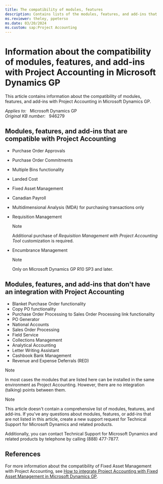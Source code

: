 ```yaml
---
title: The compatibility of modules, features
description: Contains lists of the modules, features, and add-ins that are compatible or incompatible with Project Accounting.
ms.reviewer: theley, ppeterso
ms.date: 03/20/2024
ms.custom: sap:Project Accounting
---
```

# Information about the compatibility of modules, features, and add-ins with Project Accounting in Microsoft Dynamics GP

This article contains information about the compatibility of modules, features, and add-ins with Project Accounting in Microsoft Dynamics GP.

_Applies to:_ &nbsp; Microsoft Dynamics GP  
_Original KB number:_ &nbsp; 946279

## Modules, features, and add-ins that are compatible with Project Accounting

- Purchase Order Approvals
- Purchase Order Commitments
- Multiple Bins functionality
- Landed Cost
- Fixed Asset Management
- Canadian Payroll
- Multidimensional Analysis (MDA) for purchasing transactions only
- Requisition Management

    > [!NOTE]
    > Additional purchase of *Requisition Management with Project Accounting Tool* customization is required.
- Encumbrance Management
    > [!NOTE]
    > Only on Microsoft Dynamics GP R10 SP3 and later.

## Modules, features, and add-ins that don't have an integration with Project Accounting

- Blanket Purchase Order functionality
- Copy PO functionality
- Purchase Order Processing to Sales Order Processing link functionality
- PO Generator
- National Accounts
- Sales Order Processing
- Field Service
- Collections Management
- Analytical Accounting
- Letter Writing Assistant
- Cashbook Bank Management
- Revenue and Expense Deferrals (RED)

> [!NOTE]
> In most cases the modules that are listed here can be installed in the same environment as Project Accounting. However, there are no integration (talking) points between them.

> [!NOTE]
> This article doesn't contain a comprehensive list of modules, features, and add-ins. If you've any questions about modules, features, or add-ins that are not listed in this article, create a new support request for Technical Support for Microsoft Dynamics and related products.

Additionally, you can contact Technical Support for Microsoft Dynamics and related products by telephone by calling (888) 477-7877.

## References

For more information about the compatibility of Fixed Asset Management with Project Accounting, see [How to integrate Project Accounting with Fixed Asset Management in Microsoft Dynamics GP](https://support.microsoft.com/help/936276).
